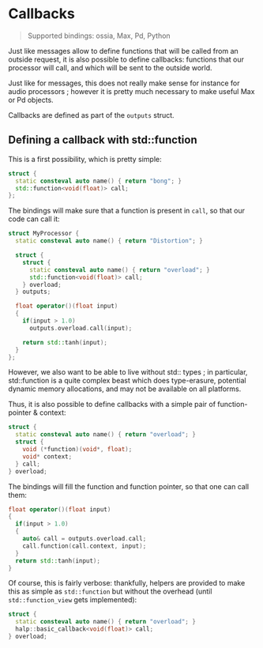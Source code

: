 # Callbacks

> Supported bindings: ossia, Max, Pd, Python

Just like messages allow to define functions that will be called from an outside request, it is also possible to define callbacks: functions that our processor will call, and which will be sent to the outside world.

Just like for messages, this does not really make sense for instance for audio processors ; however it is pretty much necessary to make useful Max or Pd objects.

Callbacks are defined as part of the `outputs` struct.

## Defining a callback with std::function

This is a first possibility, which is pretty simple:

```cpp
struct {
  static consteval auto name() { return "bong"; }
  std::function<void(float)> call;
}; 
```

The bindings will make sure that a function is present in `call`, so that our code can call it: 

```cpp
struct MyProcessor {
  static consteval auto name() { return "Distortion"; }

  struct {
    struct {
      static consteval auto name() { return "overload"; }
      std::function<void(float)> call;
    } overload; 
  } outputs;

  float operator()(float input) 
  {
    if(input > 1.0)
      outputs.overload.call(input);

    return std::tanh(input); 
  }
};
```

However, we also want to be able to live without std:: types ; in particular, std::function is a quite complex beast which does type-erasure, potential dynamic memory allocations, and may not be available on all platforms.

Thus, it is also possible to define callbacks with a simple pair of function-pointer & context: 

```cpp
struct {
  static consteval auto name() { return "overload"; }
  struct {       
    void (*function)(void*, float);
    void* context;
  } call;
} overload;
```

The bindings will fill the function and function pointer, so that one can call them: 

```cpp
float operator()(float input) 
{
  if(input > 1.0)
  {
    auto& call = outputs.overload.call;
    call.function(call.context, input);
  }
  return std::tanh(input); 
}
```

Of course, this is fairly verbose: thankfully, helpers are provided to make this as simple as `std::function` but without the overhead (until `std::function_view` gets implemented):

```cpp
struct {
  static consteval auto name() { return "overload"; }
  halp::basic_callback<void(float)> call;
} overload;
```